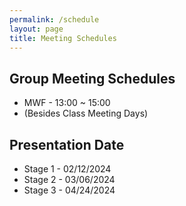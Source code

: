```yaml
---
permalink: /schedule
layout: page
title: Meeting Schedules
---
```

## Group Meeting Schedules
* MWF - 13:00 ~ 15:00
* (Besides Class Meeting Days)

## Presentation Date 
* Stage 1 - 02/12/2024
* Stage 2 - 03/06/2024
* Stage 3 - 04/24/2024
